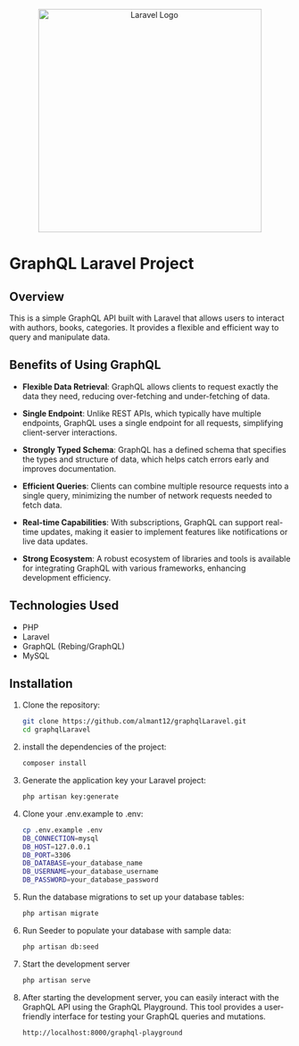 <p align="center"><a href="https://laravel.com" target="_blank"><img src="https://miro.medium.com/v2/resize:fit:590/0*I6C8hkAaHTaINXav.png" width="400" alt="Laravel Logo"></a></p>



# GraphQL Laravel Project

## Overview

This is a simple GraphQL API built with Laravel that allows users to interact with authors, books, categories. It provides a flexible and efficient way to query and manipulate data.

## Benefits of Using GraphQL

- **Flexible Data Retrieval**: GraphQL allows clients to request exactly the data they need, reducing over-fetching and under-fetching of data.

- **Single Endpoint**: Unlike REST APIs, which typically have multiple endpoints, GraphQL uses a single endpoint for all requests, simplifying client-server interactions.

- **Strongly Typed Schema**: GraphQL has a defined schema that specifies the types and structure of data, which helps catch errors early and improves documentation.

- **Efficient Queries**: Clients can combine multiple resource requests into a single query, minimizing the number of network requests needed to fetch data.

- **Real-time Capabilities**: With subscriptions, GraphQL can support real-time updates, making it easier to implement features like notifications or live data updates.

- **Strong Ecosystem**: A robust ecosystem of libraries and tools is available for integrating GraphQL with various frameworks, enhancing development efficiency.



## Technologies Used

- PHP
- Laravel
- GraphQL (Rebing/GraphQL)
- MySQL

## Installation

1. Clone the repository:

   ```bash
   git clone https://github.com/almant12/graphqlLaravel.git
   cd graphqlLaravel
   ```
2. install the dependencies of the project:
    ```bash
   composer install
   ```
3. Generate the application key your Laravel project:
    ```bash
   php artisan key:generate
   ```
4. Clone your .env.example to .env:
      ```bash
   cp .env.example .env
   DB_CONNECTION=mysql
   DB_HOST=127.0.0.1
   DB_PORT=3306
   DB_DATABASE=your_database_name
   DB_USERNAME=your_database_username
   DB_PASSWORD=your_database_password
   ```
5. Run the database migrations to set up your database tables:
     ```bash
   php artisan migrate
   ```
6. Run Seeder to populate your database with sample data:
    ```bash
   php artisan db:seed
   ```
7. Start the development server
   ```bash
   php artisan serve
   ```
8. After starting the development server, you can easily interact with the GraphQL API using the GraphQL Playground. This tool provides a user-friendly interface for testing your GraphQL queries and mutations.
    ```bash
   http://localhost:8000/graphql-playground
   ```
